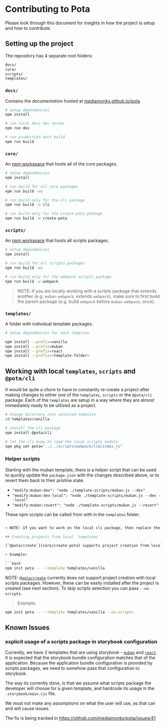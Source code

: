 # Contributing to Pota

Please look through this document for insights in how the project is setup and how to contribute.

## Setting up the project

The repository has 4 separate root folders:

```bash
docs/
core/
scripts/
templates/
```

### `docs/`

Contains the documentation hosted at [mediamonks.github.io/pota](https://mediamonks.github.io/pota)

```bash
# setup dependencies
npm install

# run local docs dev server
npm run dev

# run production docs build
npm run build
```

### `core/`

An [npm workspace](https://docs.npmjs.com/cli/v8/using-npm/workspaces) that hosts all of the core packages.

```bash
# setup dependencies
npm install

# run build for all core packages
npm run build -ws

# run build only for the cli package
npm run build -w cli

# run build only for the create-pota package
npm run build -w create-pota
```

### `scripts/`

An [npm workspace](https://docs.npmjs.com/cli/v8/using-npm/workspaces) that hosts all scripts packages.

```bash
# setup dependencies
npm install

# run build for all scripts packages
npm run build -ws

# run build only for the webpack scripts package
npm run build -w webpack
```

> NOTE: if you are locally working with a scripts package that extends another (e.g. `muban-webpack`, extends `webpack`),
> make sure to first build the parent package (e.g. build `webpack` before `muban-webpack`, once).

### `templates/`

A folder with individual template packages.

```bash
# setup dependencies for each template

npm install --prefix=vanilla
npm install --prefix=muban
npm install --prefix=react
npm install --prefix=<template-folder>
```

## Working with local `templates`, `scripts` and `@pota/cli`

It would be quite a chore to have to constantly re-create a project after making changes to either one of the `templates`, `scripts` or the `@pota/cli` package. Each of the `templates` are setup in a way where they are almost immediately ready to be utilized as a project.

```bash
# change directory into selected template
cd templates/vanilla

# install the cli package
npm install @pota/cli

# let the cli know to load the local scripts module
npm pkg set pota="../../scripts/webpack/lib/index.js"
```

### Helper scripts

Starting with the muban template, there is a helper script that can be used to quickly update the `package.json`
with the changes described above, or to revert them back to their pristine state.

- `"modify:muban:dev": "node ./template-scripts/muban.js --dev"`
- `"modify:muban:dev-local": "node ./template-scripts/muban.js --dev --local"`
- `"modify:muban:revert": "node ./template-scripts/muban.js --revert"`

These npm scripts can be called from with in the `templates` folder.

````bash

> NOTE: if you want to work on the local cli package, then replace the second step with `npm install ../../core/cli`

## Creating projects from local `templates`

[`@pota/create`](core/create-pota) supports project creation from local packages.

> Example:

```bash
npm init pota -- --template templates/vanilla
````

NOTE: [`@pota/create`](core/create-pota) currently does not support project creation with local scripts packages.
However, these can be easily installed after the project is created (see next section). To skip scripts selection you can pass `--no-scripts`.

> Example:

```bash
npm init pota -- --template templates/vanilla --no-scripts
```

## Known Issues

### explicit usage of a scripts package in storybook configuration

Currently, we have 2 templates that are using storybook - [`muban`](./templates/muban) and [`react`](./templates/react).
It is expected that the storybook bundle configuration matches that of the application. Because the application bundle
configuration is provided by scripts packages, we need to somehow pass that configuration to storybook.

The way its currently done, is that we assume what scripts package the developer will choose for a given template, and hardcode
its usage in the `.storybook/main.cjs` file.

We must not make any assumptions on what the user will use, as that can and will cause issues.

The fix is being tracked in https://github.com/mediamonks/pota/issues/41
